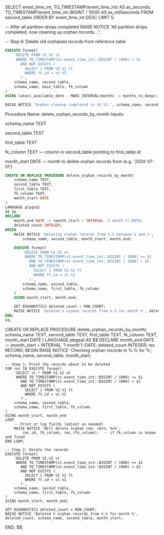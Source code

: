 SELECT event_time_int, 
       TO_TIMESTAMP(event_time_int) AS as_seconds,
       TO_TIMESTAMP(event_time_int::BIGINT / 1000) AS as_milliseconds
FROM second_table
ORDER BY event_time_int DESC
LIMIT 5;



-- After all partition drops completed
RAISE NOTICE 'All partition drops completed, now cleaning up orphan records...';

-- Step 6: Delete old orphaned records from reference table
```sql
EXECUTE format(
    'DELETE FROM %I.%I st
     WHERE TO_TIMESTAMP(st.event_time_int::BIGINT / 1000) < $1
       AND NOT EXISTS (
         SELECT 1 FROM %I.%I ft
         WHERE ft.id = st.%I
       )',
    schema_name, second_table,
    schema_name, base_table, fk_column
)
USING latest_available_date - MAKE_INTERVAL(months := months_to_keep);

RAISE NOTICE 'Orphan cleanup completed in %I.%I.', schema_name, second_table;
```
Procedure Name: delete_orphan_records_by_month
Inputs:

schema_name TEXT

second_table TEXT

first_table TEXT

fk_column TEXT — column in second_table pointing to first_table.id

month_start DATE — month to delete orphan records from (e.g. '2024-07-01')

```sql
CREATE OR REPLACE PROCEDURE delete_orphan_records_by_month(
    schema_name TEXT,
    second_table TEXT,
    first_table TEXT,
    fk_column TEXT,
    month_start DATE
)
LANGUAGE plpgsql
AS $$
DECLARE
    month_end DATE := (month_start + INTERVAL '1 month')::DATE;
    deleted_count INTEGER;
BEGIN
    RAISE NOTICE 'Deleting orphan records from %.% between % and %',
        schema_name, second_table, month_start, month_end;

    EXECUTE format(
        'DELETE FROM %I.%I st
         WHERE TO_TIMESTAMP(st.event_time_int::BIGINT / 1000) >= $1
           AND TO_TIMESTAMP(st.event_time_int::BIGINT / 1000) < $2
           AND NOT EXISTS (
             SELECT 1 FROM %I.%I ft
             WHERE ft.id = st.%I
           )',
        schema_name, second_table,
        schema_name, first_table, fk_column
    )
    USING month_start, month_end;

    GET DIAGNOSTICS deleted_count = ROW_COUNT;
    RAISE NOTICE 'Deleted % orphan records from %.% for month %', deleted_count, schema_name, second_table, month_start;
END;
$$;

```
CREATE OR REPLACE PROCEDURE delete_orphan_records_by_month(
    schema_name TEXT,
    second_table TEXT,
    first_table TEXT,
    fk_column TEXT,
    month_start DATE
)
LANGUAGE plpgsql
AS $$
DECLARE
    month_end DATE := (month_start + INTERVAL '1 month')::DATE;
    deleted_count INTEGER;
    rec RECORD;
BEGIN
    RAISE NOTICE 'Checking orphan records in %.% for %', schema_name, second_table, month_start;

    -- Step 1: Print the records about to be deleted
    FOR rec IN EXECUTE format(
        'SELECT st.* FROM %I.%I st
         WHERE TO_TIMESTAMP(st.event_time_int::BIGINT / 1000) >= $1
           AND TO_TIMESTAMP(st.event_time_int::BIGINT / 1000) < $2
           AND NOT EXISTS (
             SELECT 1 FROM %I.%I ft
             WHERE ft.id = st.%I
           )',
        schema_name, second_table,
        schema_name, first_table, fk_column
    )
    USING month_start, month_end
    LOOP
        -- Print or log fields (adjust as needed)
        RAISE NOTICE 'Will delete orphan row: id=%, %=%',
            rec.id, fk_column, rec.(fk_column);  -- if fk_column is known and fixed
    END LOOP;

    -- Step 2: Delete the records
    EXECUTE format(
        'DELETE FROM %I.%I st
         WHERE TO_TIMESTAMP(st.event_time_int::BIGINT / 1000) >= $1
           AND TO_TIMESTAMP(st.event_time_int::BIGINT / 1000) < $2
           AND NOT EXISTS (
             SELECT 1 FROM %I.%I ft
             WHERE ft.id = st.%I
           )',
        schema_name, second_table,
        schema_name, first_table, fk_column
    )
    USING month_start, month_end;

    GET DIAGNOSTICS deleted_count = ROW_COUNT;
    RAISE NOTICE 'Deleted % orphan records from %.% for month %', deleted_count, schema_name, second_table, month_start;
END;
$$;

```sql

```

```sql

```
